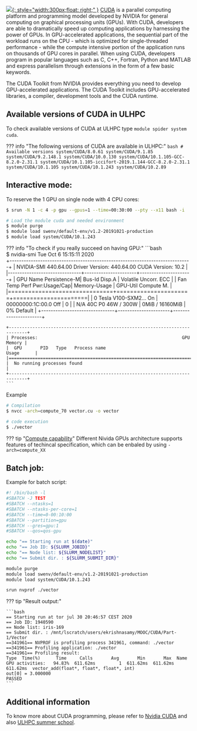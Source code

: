 [![](https://static.macupdate.com/products/27014/l/nvidia-cuda-toolkit-logo.png?v=1568301809){: style="width:300px;float: right;" }](https://docs.nvidia.com/cuda/cuda-c-programming-guide/index.html)
[CUDA](https://docs.nvidia.com/cuda/cuda-c-programming-guide/index.html) is a parallel computing platform and programming model developed by NVIDIA
for general computing on graphical processing units (GPUs).
With CUDA, developers are able to dramatically speed up computing
applications by harnessing the power of GPUs.
In GPU-accelerated applications, the sequential part of the
workload runs on the CPU - which is optimized
for single-threaded performance - while the compute intensive portion
of the application runs on thousands of GPU cores in parallel.
When using CUDA, developers program in popular languages such as C, C++, Fortran, Python
and MATLAB and express parallelism through extensions in the form of a few basic keywords.

The CUDA Toolkit from NVIDIA provides everything you need to develop GPU-accelerated applications.
The CUDA Toolkit includes GPU-accelerated libraries, a compiler, development tools and the CUDA runtime.


## Available versions of CUDA in ULHPC
To check available versions of CUDA at ULHPC type `module spider system cuda`.

??? info "The following versions of CUDA are available in ULHPC:"
    ```bash
    # Available versions
    system/CUDA/8.0.61
    system/CUDA/9.1.85
    system/CUDA/9.2.148.1
    system/CUDA/10.0.130
    system/CUDA/10.1.105-GCC-8.2.0-2.31.1
    system/CUDA/10.1.105-iccifort-2019.1.144-GCC-8.2.0-2.31.1
    system/CUDA/10.1.105
    system/CUDA/10.1.243
    system/CUDA/10.2.89
    ```
    
## Interactive mode:
To reserve the 1 GPU on single node with 4 CPU cores:
```bash
$ srun -N 1 -c 4 -p gpu --gpus=1 --time=00:30:00 --pty --x11 bash -i

# Load the module cuda and needed environment 
$ module purge
$ module load swenv/default-env/v1.2-20191021-production         
$ module load system/CUDA/10.1.243 
```

??? info "To check if you really succeed on having GPU:"
    ```bash  
    $ nvidia-smi
    Tue Oct  6 15:15:11 2020       
    +-----------------------------------------------------------------------------+
    | NVIDIA-SMI 440.64.00    Driver Version: 440.64.00    CUDA Version: 10.2     |
    |-------------------------------+----------------------+----------------------+
    | GPU  Name        Persistence-M| Bus-Id        Disp.A | Volatile Uncorr. ECC |
    | Fan  Temp  Perf  Pwr:Usage/Cap|         Memory-Usage | GPU-Util  Compute M. |
    |===============================+======================+======================|
    |   0  Tesla V100-SXM2...  On   | 00000000:1C:00.0 Off |                    0 |
    | N/A   40C    P0    46W / 300W |      0MiB / 16160MiB |      0%      Default |
    +-------------------------------+----------------------+----------------------+
                                                                               
    +-----------------------------------------------------------------------------+
    | Processes:                                                       GPU Memory |
    |  GPU       PID   Type   Process name                             Usage      |
    |=============================================================================|
    |  No running processes found                                                 |
    +-----------------------------------------------------------------------------+
    ```
    
Example
```bash
# Compilation
$ nvcc -arch=compute_70 vector.cu -o vector

# code execution
$ ./vector
```

??? tip "[Compute capability](https://docs.nvidia.com/cuda/cuda-c-programming-guide/index.html#compute-capabilities)"
    Different Nivida GPUs architecture supports features of techincal specification,
    which can be enbaled by using `-arch=compute_XX`


## Batch job:
Example for batch script:
```bash
#! /bin/bash -l
#SBATCH -J TEST
#SBATCH --ntasks=1
#SBATCH --ntasks-per-core=1
#SBATCH --time=0-00:10:00
#SBATCH --partition=gpu
#SBATCH --gres=gpu:1
#SBATCH --qos=qos-gpu

echo "== Starting run at $(date)"
echo "== Job ID: ${SLURM_JOBID}"
echo "== Node list: ${SLURM_NODELIST}"
echo "== Submit dir. : ${SLURM_SUBMIT_DIR}"

module purge
module load swenv/default-env/v1.2-20191021-production
module load system/CUDA/10.1.243

srun nvprof ./vector
```

??? tip "Result output:"

    ```bash
    == Starting run at tor jul 30 20:46:57 CEST 2020
    == Job ID: 1940590
    == Node list: iris-169
    == Submit dir. : /mnt/lscratch/users/ekrishnasamy/MOOC/CUDA/Part-1/Vector
    ==341961== NVPROF is profiling process 341961, command: ./vector
    ==341961== Profiling application: ./vector
    ==341961== Profiling result:
    Type  Time(%)      Time     Calls       Avg       Min       Max  Name
    GPU activities:   94.83%  611.62ms         1  611.62ms  611.62ms  611.62ms  vector_add(float*, float*, float*, int)
    out[0] = 3.000000
    PASSED
    ``` 

## Additional information
To know more about CUDA programming, please refer to [Nvidia CUDA](https://docs.nvidia.com/cuda/cuda-c-programming-guide/index.html)
and also [ULHPC summer school](https://hpc.uni.lu/hpc-school/2019/06/index.html).